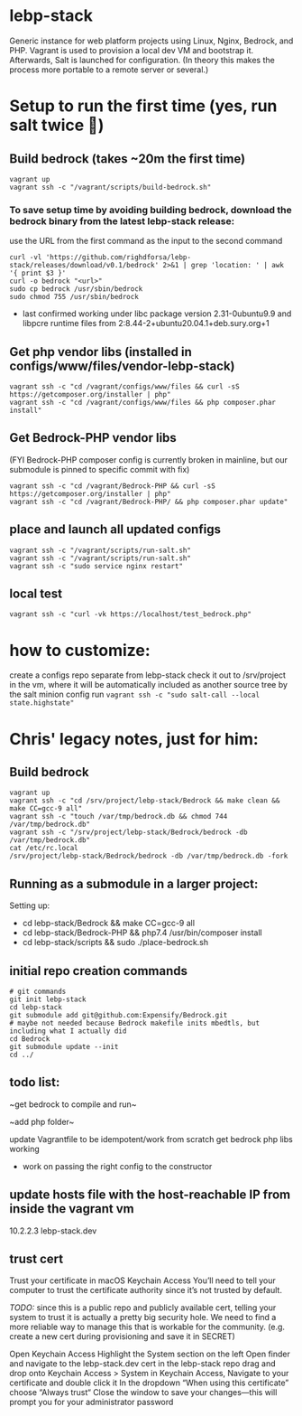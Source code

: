 # lebp-stack
Generic instance for web platform projects using Linux, Nginx, Bedrock, and PHP. Vagrant is used to provision a local dev VM and bootstrap it. Afterwards, Salt is launched for configuration. (In theory this makes the process more portable to a remote server or several.)

# Setup to run the first time (yes, run salt twice :facepalm:)
## Build bedrock (takes ~20m the first time)
```
vagrant up
vagrant ssh -c "/vagrant/scripts/build-bedrock.sh"
```

### To save setup time by avoiding building bedrock, download the bedrock binary from the latest lebp-stack release:
use the URL from the first command as the input to the second command
```
curl -vl 'https://github.com/righdforsa/lebp-stack/releases/download/v0.1/bedrock' 2>&1 | grep 'location: ' | awk '{ print $3 }'
curl -o bedrock "<url>"
sudo cp bedrock /usr/sbin/bedrock
sudo chmod 755 /usr/sbin/bedrock
```
* last confirmed working under libc package version 2.31-0ubuntu9.9 and libpcre runtime files from 2:8.44-2+ubuntu20.04.1+deb.sury.org+1 

## Get php vendor libs (installed in configs/www/files/vendor-lebp-stack)
```
vagrant ssh -c "cd /vagrant/configs/www/files && curl -sS https://getcomposer.org/installer | php"
vagrant ssh -c "cd /vagrant/configs/www/files && php composer.phar install"
```

## Get Bedrock-PHP vendor libs
(FYI Bedrock-PHP composer config is currently broken in mainline, but our submodule is pinned to specific commit with fix)
```
vagrant ssh -c "cd /vagrant/Bedrock-PHP && curl -sS https://getcomposer.org/installer | php"
vagrant ssh -c "cd /vagrant/Bedrock-PHP/ && php composer.phar update"
```

## place and launch all updated configs
```
vagrant ssh -c "/vagrant/scripts/run-salt.sh"
vagrant ssh -c "/vagrant/scripts/run-salt.sh"
vagrant ssh -c "sudo service nginx restart"
```

## local test
```
vagrant ssh -c "curl -vk https://localhost/test_bedrock.php"
```

# how to customize:
create a configs repo separate from lebp-stack
check it out to /srv/project in the vm, where it will be automatically included as another source tree by the salt minion config
run `vagrant ssh -c "sudo salt-call --local state.highstate"`

# Chris' legacy notes, just for him:
## Build bedrock
```
vagrant up
vagrant ssh -c "cd /srv/project/lebp-stack/Bedrock && make clean && make CC=gcc-9 all"
vagrant ssh -c "touch /var/tmp/bedrock.db && chmod 744 /var/tmp/bedrock.db"
vagrant ssh -c "/srv/project/lebp-stack/Bedrock/bedrock -db /var/tmp/bedrock.db" 
cat /etc/rc.local
/srv/project/lebp-stack/Bedrock/bedrock -db /var/tmp/bedrock.db -fork
```

## Running as a submodule in a larger project:
Setting up:
 - cd lebp-stack/Bedrock && make CC=gcc-9 all
 - cd lebp-stack/Bedrock-PHP && php7.4 /usr/bin/composer install
 - cd lebp-stack/scripts && sudo ./place-bedrock.sh

## initial repo creation commands
```
# git commands
git init lebp-stack
cd lebp-stack
git submodule add git@github.com:Expensify/Bedrock.git
# maybe not needed because Bedrock makefile inits mbedtls, but including what I actually did
cd Bedrock
git submodule update --init
cd ../
```

## todo list:
~get bedrock to compile and run~

~add php folder~

update Vagrantfile to be idempotent/work from scratch
get bedrock php libs working
  - work on passing the right config to the constructor

## update hosts file with the host-reachable IP from inside the vagrant vm
10.2.2.3 lebp-stack.dev

## trust cert 
Trust your certificate in macOS Keychain Access
You’ll need to tell your computer to trust the certificate authority since it’s not trusted by default.

*TODO:* since this is a public repo and publicly available cert, telling your system to trust it is actually a pretty big security hole. We need to find a more reliable way to manage this that is workable for the community. (e.g. create a new cert during provisioning and save it in SECRET)

Open Keychain Access
Highlight the System section on the left
Open finder and navigate to the lebp-stack.dev cert in the lebp-stack repo
drag and drop onto Keychain Access > System
in Keychain Access, Navigate to your certificate and double click it
In the dropdown “When using this certificate” choose “Always trust“
Close the window to save your changes—this will prompt you for your administrator password


